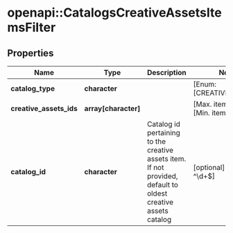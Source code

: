 # openapi::CatalogsCreativeAssetsItemsFilter


## Properties
Name | Type | Description | Notes
------------ | ------------- | ------------- | -------------
**catalog_type** | **character** |  | [Enum: [CREATIVE_ASSETS]] 
**creative_assets_ids** | **array[character]** |  | [Max. items: 100] [Min. items: 1] 
**catalog_id** | **character** | Catalog id pertaining to the creative assets item. If not provided, default to oldest creative assets catalog | [optional] [Pattern: ^\\d+$] 


